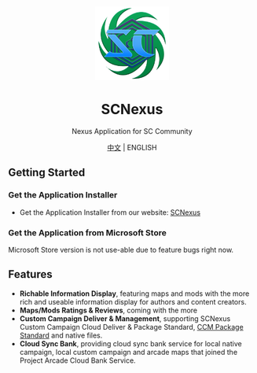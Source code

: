 <div align="center">
  <a href="https://english.scnexus.net">
    <img src="./public/application_icon.png" width="150">
  </a>
  <h1>SCNexus</h1>
  <p>Nexus Application for SC Community</p>
  <p>
    <a href="https://github.com/MengLuoRJ/scnexus/blob/main/README.md">中文</a> | 
    ENGLISH
  </p>
</div>

## Getting Started

### Get the Application Installer

- Get the Application Installer from our website: [SCNexus](https://scnexus.aiurcovenant.net/)

### Get the Application from Microsoft Store

Microsoft Store version is not use-able due to feature bugs right now.

<!-- <a href="https://apps.microsoft.com/store/detail/9PL7DCMCN13X?launch=true&mode=full">
	<img src="https://get.microsoft.com/images/zh-CN%20dark.svg"/>
</a> -->

## Features

- **Richable Information Display**, featuring maps and mods with the more rich and useable information display for authors and content creators.
- **Maps/Mods Ratings & Reviews**, coming with the more
- **Custom Campaign Deliver & Management**, supporting SCNexus Custom Campaign Cloud Deliver & Package Standard, [CCM Package Standard](https://github.com/7thAce/SC2CCM) and native files.
- **Cloud Sync Bank**, providing cloud sync bank service for local native campaign, local custom campaign and arcade maps that joined the Project Arcade Cloud Bank Service.
